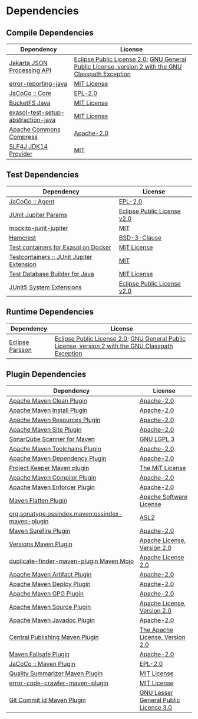 <!-- @formatter:off -->
# Dependencies

## Compile Dependencies

| Dependency                              | License                                                                                                      |
| --------------------------------------- | ------------------------------------------------------------------------------------------------------------ |
| [Jakarta JSON Processing API][0]        | [Eclipse Public License 2.0][1]; [GNU General Public License, version 2 with the GNU Classpath Exception][2] |
| [error-reporting-java][3]               | [MIT License][4]                                                                                             |
| [JaCoCo :: Core][5]                     | [EPL-2.0][6]                                                                                                 |
| [BucketFS Java][7]                      | [MIT License][8]                                                                                             |
| [exasol-test-setup-abstraction-java][9] | [MIT License][10]                                                                                            |
| [Apache Commons Compress][11]           | [Apache-2.0][12]                                                                                             |
| [SLF4J JDK14 Provider][13]              | [MIT][14]                                                                                                    |

## Test Dependencies

| Dependency                                      | License                           |
| ----------------------------------------------- | --------------------------------- |
| [JaCoCo :: Agent][5]                            | [EPL-2.0][6]                      |
| [JUnit Jupiter Params][15]                      | [Eclipse Public License v2.0][16] |
| [mockito-junit-jupiter][17]                     | [MIT][18]                         |
| [Hamcrest][19]                                  | [BSD-3-Clause][20]                |
| [Test containers for Exasol on Docker][21]      | [MIT License][22]                 |
| [Testcontainers :: JUnit Jupiter Extension][23] | [MIT][24]                         |
| [Test Database Builder for Java][25]            | [MIT License][26]                 |
| [JUnit5 System Extensions][27]                  | [Eclipse Public License v2.0][28] |

## Runtime Dependencies

| Dependency            | License                                                                                                      |
| --------------------- | ------------------------------------------------------------------------------------------------------------ |
| [Eclipse Parsson][29] | [Eclipse Public License 2.0][1]; [GNU General Public License, version 2 with the GNU Classpath Exception][2] |

## Plugin Dependencies

| Dependency                                              | License                                     |
| ------------------------------------------------------- | ------------------------------------------- |
| [Apache Maven Clean Plugin][30]                         | [Apache-2.0][12]                            |
| [Apache Maven Install Plugin][31]                       | [Apache-2.0][12]                            |
| [Apache Maven Resources Plugin][32]                     | [Apache-2.0][12]                            |
| [Apache Maven Site Plugin][33]                          | [Apache-2.0][12]                            |
| [SonarQube Scanner for Maven][34]                       | [GNU LGPL 3][35]                            |
| [Apache Maven Toolchains Plugin][36]                    | [Apache-2.0][12]                            |
| [Apache Maven Dependency Plugin][37]                    | [Apache-2.0][12]                            |
| [Project Keeper Maven plugin][38]                       | [The MIT License][39]                       |
| [Apache Maven Compiler Plugin][40]                      | [Apache-2.0][12]                            |
| [Apache Maven Enforcer Plugin][41]                      | [Apache-2.0][12]                            |
| [Maven Flatten Plugin][42]                              | [Apache Software License][12]               |
| [org.sonatype.ossindex.maven:ossindex-maven-plugin][43] | [ASL2][44]                                  |
| [Maven Surefire Plugin][45]                             | [Apache-2.0][12]                            |
| [Versions Maven Plugin][46]                             | [Apache License, Version 2.0][12]           |
| [duplicate-finder-maven-plugin Maven Mojo][47]          | [Apache License 2.0][48]                    |
| [Apache Maven Artifact Plugin][49]                      | [Apache-2.0][12]                            |
| [Apache Maven Deploy Plugin][50]                        | [Apache-2.0][12]                            |
| [Apache Maven GPG Plugin][51]                           | [Apache-2.0][12]                            |
| [Apache Maven Source Plugin][52]                        | [Apache License, Version 2.0][12]           |
| [Apache Maven Javadoc Plugin][53]                       | [Apache-2.0][12]                            |
| [Central Publishing Maven Plugin][54]                   | [The Apache License, Version 2.0][12]       |
| [Maven Failsafe Plugin][55]                             | [Apache-2.0][12]                            |
| [JaCoCo :: Maven Plugin][56]                            | [EPL-2.0][6]                                |
| [Quality Summarizer Maven Plugin][57]                   | [MIT License][58]                           |
| [error-code-crawler-maven-plugin][59]                   | [MIT License][60]                           |
| [Git Commit Id Maven Plugin][61]                        | [GNU Lesser General Public License 3.0][62] |

[0]: https://github.com/eclipse-ee4j/jsonp
[1]: https://projects.eclipse.org/license/epl-2.0
[2]: https://projects.eclipse.org/license/secondary-gpl-2.0-cp
[3]: https://github.com/exasol/error-reporting-java/
[4]: https://github.com/exasol/error-reporting-java/blob/main/LICENSE
[5]: https://www.eclemma.org/jacoco/index.html
[6]: https://www.eclipse.org/legal/epl-2.0/
[7]: https://github.com/exasol/bucketfs-java/
[8]: https://github.com/exasol/bucketfs-java/blob/main/LICENSE
[9]: https://github.com/exasol/exasol-test-setup-abstraction-java/
[10]: https://github.com/exasol/exasol-test-setup-abstraction-java/blob/main/LICENSE
[11]: https://commons.apache.org/proper/commons-compress/
[12]: https://www.apache.org/licenses/LICENSE-2.0.txt
[13]: http://www.slf4j.org
[14]: https://opensource.org/license/mit
[15]: https://junit.org/
[16]: https://www.eclipse.org/legal/epl-v20.html
[17]: https://github.com/mockito/mockito
[18]: https://opensource.org/licenses/MIT
[19]: http://hamcrest.org/JavaHamcrest/
[20]: https://raw.githubusercontent.com/hamcrest/JavaHamcrest/master/LICENSE
[21]: https://github.com/exasol/exasol-testcontainers/
[22]: https://github.com/exasol/exasol-testcontainers/blob/main/LICENSE
[23]: https://java.testcontainers.org
[24]: http://opensource.org/licenses/MIT
[25]: https://github.com/exasol/test-db-builder-java/
[26]: https://github.com/exasol/test-db-builder-java/blob/main/LICENSE
[27]: https://github.com/itsallcode/junit5-system-extensions
[28]: http://www.eclipse.org/legal/epl-v20.html
[29]: https://github.com/eclipse-ee4j/parsson
[30]: https://maven.apache.org/plugins/maven-clean-plugin/
[31]: https://maven.apache.org/plugins/maven-install-plugin/
[32]: https://maven.apache.org/plugins/maven-resources-plugin/
[33]: https://maven.apache.org/plugins/maven-site-plugin/
[34]: http://docs.sonarqube.org/display/PLUG/Plugin+Library/sonar-scanner-maven/sonar-maven-plugin
[35]: http://www.gnu.org/licenses/lgpl.txt
[36]: https://maven.apache.org/plugins/maven-toolchains-plugin/
[37]: https://maven.apache.org/plugins/maven-dependency-plugin/
[38]: https://github.com/exasol/project-keeper/
[39]: https://github.com/exasol/project-keeper/blob/main/LICENSE
[40]: https://maven.apache.org/plugins/maven-compiler-plugin/
[41]: https://maven.apache.org/enforcer/maven-enforcer-plugin/
[42]: https://www.mojohaus.org/flatten-maven-plugin/
[43]: https://sonatype.github.io/ossindex-maven/maven-plugin/
[44]: http://www.apache.org/licenses/LICENSE-2.0.txt
[45]: https://maven.apache.org/surefire/maven-surefire-plugin/
[46]: https://www.mojohaus.org/versions/versions-maven-plugin/
[47]: https://basepom.github.io/duplicate-finder-maven-plugin
[48]: http://www.apache.org/licenses/LICENSE-2.0.html
[49]: https://maven.apache.org/plugins/maven-artifact-plugin/
[50]: https://maven.apache.org/plugins/maven-deploy-plugin/
[51]: https://maven.apache.org/plugins/maven-gpg-plugin/
[52]: https://maven.apache.org/plugins/maven-source-plugin/
[53]: https://maven.apache.org/plugins/maven-javadoc-plugin/
[54]: https://central.sonatype.org
[55]: https://maven.apache.org/surefire/maven-failsafe-plugin/
[56]: https://www.jacoco.org/jacoco/trunk/doc/maven.html
[57]: https://github.com/exasol/quality-summarizer-maven-plugin/
[58]: https://github.com/exasol/quality-summarizer-maven-plugin/blob/main/LICENSE
[59]: https://github.com/exasol/error-code-crawler-maven-plugin/
[60]: https://github.com/exasol/error-code-crawler-maven-plugin/blob/main/LICENSE
[61]: https://github.com/git-commit-id/git-commit-id-maven-plugin
[62]: http://www.gnu.org/licenses/lgpl-3.0.txt
